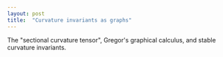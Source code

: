 ```yaml
---
layout: post
title:  "Curvature invariants as graphs"
---
```

The "sectional curvature tensor", Gregor's graphical calculus, and stable curvature invariants.